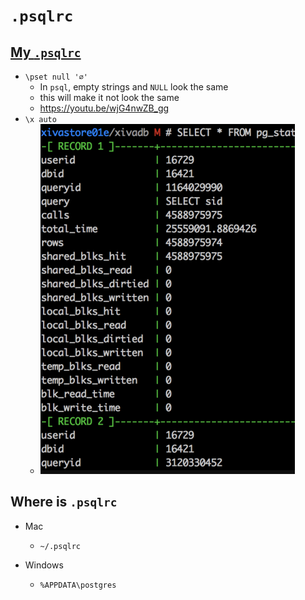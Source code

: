# `.psqlrc`

## [My `.psqlrc`](https://github.com/Fullchee/mac-dotfiles/blob/master/.psqlrc)

- `\pset null '∅'`
  - In `psql`, empty strings and `NULL` look the same
  - this will make it not look the same
  - https://youtu.be/wjG4nwZB_gg
- `\x auto`
  - ![a580e45029c87021a93cc86cc9eba2bc.png](a580e45029c87021a93cc86cc9eba2bc.png)

## Where is `.psqlrc`

- Mac
  - `~/.psqlrc`
- Windows

  - `%APPDATA\postgres`
